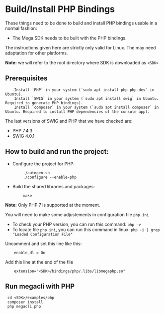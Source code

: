 Build/Install PHP Bindings
=============================

These things need to be done to build and install PHP bindings usable in a
normal fashion:

* The Mega SDK needs to be built with the PHP bindings.

The instructions given here are strictly only valid for Linux. The may need
adaptation for other platforms.

**Note:** we will refer to the root directory where SDK is downloaded as `<SDK>`

## Prerequisites  
```
    Install `PHP` in your system (`sudo apt install php php-dev` in Ubuntu).
    Install `SWIG` in your system (`sudo apt install swig` in Ubuntu. Required to generate PHP bindings).
    Install `composer` in your system (`sudo apt install composer` in Ubuntu. Required to install PHP dependencies of the console app).
```

The last versions of SWIG and PHP that we have checked are:
- PHP 7.4.3
- SWIG 4.0.1

## How to build and run the project:  

- Configure the project for PHP:

```
        ./autogen.sh
        ./configure --enable-php 
```  

- Build the shared libraries and packages:
``` 
        make
```  

**Note:** Only PHP 7 is supported at the moment. 

You will need to make some adjustements in configuration file `php.ini`

- To check your PHP version, you can run this command: `php -v`
- To locate file `php.ini`, you can run this command in linux: `php -i | grep "Loaded Configuration File"`

Uncomment and set this line like this:  
```
    enable_dl = On
```

Add this line at the end of the file  
```
    extension="<SDK>/bindings/php/.libs/libmegaphp.so"
```

## Run megacli with PHP  
```
 cd <SDK>/examples/php
 composer install
 php megacli.php
```

